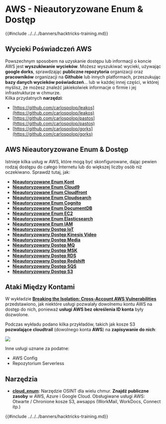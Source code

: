 # AWS - Nieautoryzowane Enum & Dostęp

{{#include ../../../banners/hacktricks-training.md}}

## Wycieki Poświadczeń AWS

Powszechnym sposobem na uzyskanie dostępu lub informacji o koncie AWS jest **wyszukiwanie wycieków**. Możesz wyszukiwać wycieki, używając **google dorks**, sprawdzając **publiczne repozytoria** organizacji oraz **pracowników** organizacji na **Githubie** lub innych platformach, przeszukując **bazy danych wycieków poświadczeń**... lub w każdej innej części, w której myślisz, że możesz znaleźć jakiekolwiek informacje o firmie i jej infrastrukturze w chmurze.\
Kilka przydatnych **narzędzi**:

- [https://github.com/carlospolop/leakos](https://github.com/carlospolop/leakos)
- [https://github.com/carlospolop/pastos](https://github.com/carlospolop/pastos)
- [https://github.com/carlospolop/gorks](https://github.com/carlospolop/gorks)

## AWS Nieautoryzowane Enum & Dostęp

Istnieje kilka usług w AWS, które mogą być skonfigurowane, dając pewien rodzaj dostępu do całego Internetu lub do większej liczby osób niż oczekiwano. Sprawdź tutaj, jak:

- [**Nieautoryzowane Enum Kont**](aws-accounts-unauthenticated-enum.md)
- [**Nieautoryzowane Enum Cloud9**](https://github.com/carlospolop/hacktricks-cloud/blob/master/pentesting-cloud/aws-security/aws-unauthenticated-enum-access/broken-reference/README.md)
- [**Nieautoryzowane Enum Cloudfront**](aws-cloudfront-unauthenticated-enum.md)
- [**Nieautoryzowane Enum Cloudsearch**](https://github.com/carlospolop/hacktricks-cloud/blob/master/pentesting-cloud/aws-security/aws-unauthenticated-enum-access/broken-reference/README.md)
- [**Nieautoryzowane Enum Cognito**](aws-cognito-unauthenticated-enum.md)
- [**Nieautoryzowane Enum DocumentDB**](aws-documentdb-enum.md)
- [**Nieautoryzowane Enum EC2**](aws-ec2-unauthenticated-enum.md)
- [**Nieautoryzowane Enum Elasticsearch**](aws-elasticsearch-unauthenticated-enum.md)
- [**Nieautoryzowane Enum IAM**](aws-iam-and-sts-unauthenticated-enum.md)
- [**Nieautoryzowany Dostęp IoT**](aws-iot-unauthenticated-enum.md)
- [**Nieautoryzowany Dostęp Kinesis Video**](aws-kinesis-video-unauthenticated-enum.md)
- [**Nieautoryzowany Dostęp Media**](aws-media-unauthenticated-enum.md)
- [**Nieautoryzowany Dostęp MQ**](aws-mq-unauthenticated-enum.md)
- [**Nieautoryzowany Dostęp MSK**](aws-msk-unauthenticated-enum.md)
- [**Nieautoryzowany Dostęp RDS**](aws-rds-unauthenticated-enum.md)
- [**Nieautoryzowany Dostęp Redshift**](aws-redshift-unauthenticated-enum.md)
- [**Nieautoryzowany Dostęp SQS**](aws-sqs-unauthenticated-enum.md)
- [**Nieautoryzowany Dostęp S3**](aws-s3-unauthenticated-enum.md)

## Ataki Między Kontami

W wykładzie [**Breaking the Isolation: Cross-Account AWS Vulnerabilities**](https://www.youtube.com/watch?v=JfEFIcpJ2wk) przedstawiono, jak niektóre usługi pozwalały dowolnemu kontu AWS na dostęp do nich, ponieważ **usługi AWS bez określenia ID konta** były dozwolone.

Podczas wykładu podano kilka przykładów, takich jak kosze S3 **pozwalające cloudtrail** (dowolnego konta **AWS**) na **zapisywanie do nich**:

![](<../../../images/image (260).png>)

Inne usługi uznane za podatne:

- AWS Config
- Repozytorium Serverless

## Narzędzia

- [**cloud_enum**](https://github.com/initstring/cloud_enum): Narzędzie OSINT dla wielu chmur. **Znajdź publiczne zasoby** w AWS, Azure i Google Cloud. Obsługiwane usługi AWS: Otwarte / Chronione kosze S3, awsapps (WorkMail, WorkDocs, Connect itp.)

{{#include ../../../banners/hacktricks-training.md}}
